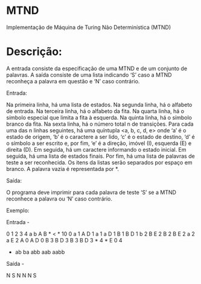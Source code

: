 # MTND
Implementação de Máquina de Turing Não Determinística (MTND)

# Descrição:

A entrada consiste da especificação de uma MTND e de um conjunto de palavras. A saída consiste de uma lista indicando ‘S’ caso a MTND reconheça a palavra em questão e ‘N’ caso contrário.

Entrada:

Na primeira linha, há uma lista de estados. Na segunda linha, há o alfabeto de entrada. Na terceira linha, há o alfabeto da fita. Na quarta linha, há o símbolo especial que limita a fita à esquerda. Na quinta linha, há o símbolo branco da fita. Na sexta linha, há o número total n de transições. Para cada uma das n linhas seguintes, há uma quíntupla <a, b, c, d, e> onde ‘a’ é o estado de origem, ‘b’ é o caractere a ser lido, ‘c’ é o estado de destino, ‘d’ é o símbolo a ser escrito e, por fim, ‘e’ é a direção, imóvel (I), esquerda (E) e direita (D). Em seguida, há um caractere informando o estado inicial. Em seguida, há uma lista de estados finais. Por fim, há uma lista de palavras de teste a ser reconhecida. Os itens da listas serão separados por espaço em branco. A palavra vazia é representada por *.

Saída:

O programa deve imprimir para cada palavra de teste ‘S’ se a MTND reconhece a palavra ou ‘N’ caso contrário.

Exemplo:

Entrada - 
 
0 1 2 3 4
a b
A B *
<
*
10
0 a 1 A D
1 a 1 a D
1 B 1 B D
1 b 2 B E
2 B 2 B E
2 a 2 a E
2 A 0 A D
0 B 3 B D
3 B 3 B D
3 * 4 * E
0
4
* ab ba abb aab aabb

Saída -
 
N
S
N
N
N
S

